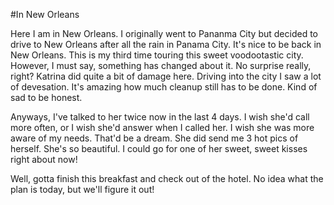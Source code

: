 #In New Orleans

Here I am in New Orleans. I originally went to Pananma City but decided to drive to New Orleans after all the rain in Panama City. It's nice to be back in New Orleans. This is my third time touring this sweet voodootastic city. However, I must say, something has changed about it. No surprise really, right? Katrina did quite a bit of damage here. Driving into the city I saw a lot of devesation. It's amazing how much cleanup still has to be done. Kind of sad to be honest.

Anyways, I've talked to her twice now in the last 4 days. I wish she'd call more often, or I wish she'd answer when I called her. I wish she was more aware of my needs. That'd be a dream. She did send me 3 hot pics of herself. She's so beautiful. I could go for one of her sweet, sweet kisses right about now!

Well, gotta finish this breakfast and check out of the hotel. No idea what the plan is today, but we'll figure it out!

